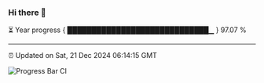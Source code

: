### Hi there 👋

⏳ Year progress { █████████████████████████████▁ } 97.07 %

---

⏰ Updated on Sat, 21 Dec 2024 06:14:15 GMT

![Progress Bar CI](https://github.com/code-lakshay/GitHub-Actions-Demo/workflows/Progress%20Bar%20CI/badge.svg)
